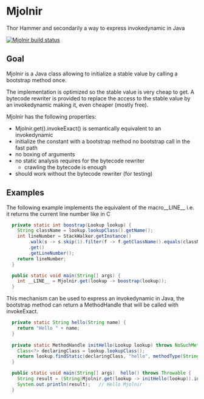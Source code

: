 # Mjolnir
Thor Hammer and secondarily a way to express invokedynamic in Java

[![Mjolnir build status](https://api.travis-ci.org/forax/mjolnir.svg?branch=master)](https://travis-ci.org/forax/mjolnir)

## Goal
   Mjolnir is a Java class allowing to initialize a stable value by calling a bootstrap method once. 
 
   The implementation is optimized so the stable value is very cheap to get.
   A bytecode rewriter is provided to replace the access to the stable value by an invokedynamic making it, even cheaper (mostly free).
   
   Mjolnir has the following properties:
   - Mjolnir.get().invokeExact() is semantically equivalent to an invokedynamic
   - initialize the constant with a bootstrap method
     no bootstrap call in the fast path
   - no boxing of arguments
   - no static analysis requires for the bytecode rewriter
     - crawling the bytecode is enough
   - should work without the bytecode rewriter (for testing)
 
 ## Examples
 
   The following example implements the equivalent of the macro__LINE__ i.e. it returns the current line number like in C
   ```java
     private static int boostrap(Lookup lookup) {
       String className = lookup.lookupClass().getName();
       int lineNumber = StackWalker.getInstance()
           .walk(s -> s.skip(1).filter(f -> f.getClassName().equals(className)).findFirst())
           .get()
           .getLineNumber();
       return lineNumber;
     }
  
     public static void main(String[] args) {
       int __LINE__ = Mjolnir.get(lookup -> boostrap(lookup));
     }
   ```

   This mechanism can be used to express an invokedynamic in Java, the bootstrap method can return a MethodHandle
   that will be called with invokeExact.
   
   ```java
     private static String hello(String name) {
       return "Hello " + name;
     }
     
     private static MethodHandle initHello(Lookup lookup) throws NoSuchMethodException, IllegalAccessException {
       Class<?> declaringClass = lookup.lookupClass();
       return lookup.findStatic(declaringClass, "hello", methodType(String.class, String.class));
     }
  
     public static void main(String[] args)  hello() throws Throwable {
       String result = (String)Mjolnir.get(lookup -> initHello(lookup)).invokeExact("Mjolnir");
       System.out.println(result);   // Hello Mjolnir
     }
   ```
   